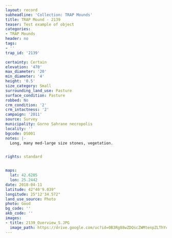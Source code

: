 ```yaml
---
layout: record
subheadline: 'Collection: TRAP Mounds'
title: TRAP Mound - 2139
teaser: Test example of object
categories:
- TRAP Mounds
header: no
tags:
- ''
trap_id: '2139'

certainty: Certain
elevation: '470'
max_diameter: '20'
min_diameter: '4'
height: '0.5'
size_category: Small
surrounding_land_use: Pasture
surface_condition: Pasture
robbed: No
crm_condition: '2'
crm_intactness: '2'
campaign: '2011'
source: Survey
municipality: Gorno Sahrane necropolis
locality: ''
bgcode: DS001
notes: |-
  Long, many med-large size stones, vegetation.


rights: standard


maps:
  lat: 42.6285
  lon: 25.2442
date: 2018-04-11
latitude: 42°40'9.039"
longitude: 25°12'34.572"
land_use_source: Photo
photo: Good
bg_code: ''
akb_code: ''
images:
- title: 2139_Overview_S.JPG
  image_path: https://drive.google.com/uc?id=0B3Rg88wZDQscZWMtenpZLThYcGc
---
```

